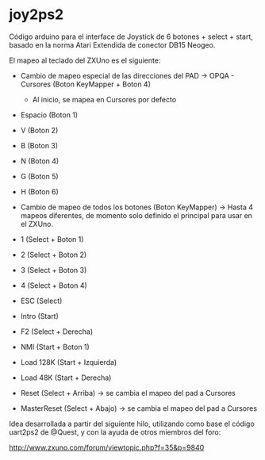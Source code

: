 # joy2ps2

Código arduino para el interface de Joystick de 6 botones + select + start, basado en la norma Atari Extendida de conector DB15 Neogeo.

El mapeo al teclado del ZXUno es el siguiente:

* Cambio de mapeo especial de las direcciones del PAD -> OPQA - Cursores (Boton KeyMapper + Boton 4)
  * Al inicio, se mapea en Cursores por defecto
* Espacio (Boton 1)
* V (Boton 2)
* B (Boton 3)
* N (Boton 4)
* G (Boton 5)
* H (Boton 6)

* Cambio de mapeo de todos los botones (Boton KeyMapper) -> Hasta 4 mapeos diferentes, de momento solo definido el principal para usar en el ZXUno.

* 1 (Select + Boton 1) 
* 2 (Select + Boton 2)
* 3 (Select + Boton 3)
* 4 (Select + Boton 4)
  
* ESC (Select)
* Intro (Start)
* F2 (Select + Derecha)
  
* NMI (Start + Boton 1)
* Load 128K (Start + Izquierda)
* Load 48K (Start + Derecha)
* Reset (Select + Arriba) -> se cambia el mapeo del pad a Cursores
* MasterReset (Select + Abajo) -> se cambia el mapeo del pad a Cursores

Idea desarrollada a partir del siguiente hilo, utilizando como base el código uart2ps2 de @Quest, y con la ayuda de otros miembros del foro:

http://www.zxuno.com/forum/viewtopic.php?f=35&p=9840

